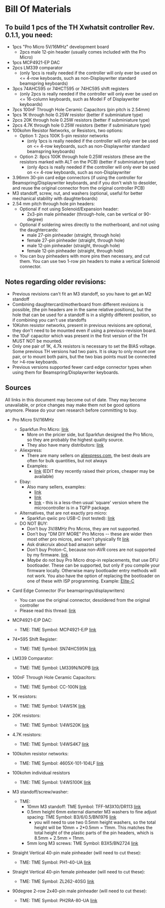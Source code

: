 # Bill Of Materials

## To build 1 pcs of the TH Xwhatsit controller Rev. 0.1.1, you need:

* 1pcs "Pro Micro 5V/16MHz" development board
    * 2pcs male 12-pin header (usually comes included with the Pro Micro)
* 1pcs MCP4921-EP DAC
* 2pcs LM339 comparator
    * (only 1pcs is really needed if the controller will only ever be used on <= 4-row keyboards, such as non-Displaywriter standard beamspring keyboards)
* 3pcs 74AHC595 or 74HCT595 or 74HC595 shift registers
    * (only 2pcs is really needed if the controller will only ever be used on <= 16-column keyboards, such as Model F of Displaywriter keyboards)
* 7pcs 100nF Through Hole Ceramic Capacitors (pin pitch is 2.54mm)
* 1pcs 1K through hole 0.25W resistor (better if subminiature type)
* 2pcs 20K through hole 0.25W resistors (better if subminiature type)
* 2pcs 4.7K through hole 0.25W resistors (better if subminiature type)
* 100kohm Resistor Networks, or Resistors, two options:
    * Option 1: 2pcs 100K 5-pin resistor networks
        * (only 1pcs is really needed if the controller will only ever be used on <= 4-row keyboards, such as non-Displaywriter standard beamspring keyboards)
    * Option 2: 8pcs 100K through hole 0.25W resistors (these are the resistors marked with ALT on the PCB)  (better if subminiature type)
        * (only 4pcs is really needed if the controller will only ever be used on <= 4-row keyboards, such as non-Displaywriter
* 3.96mm 30-pin card edge connectors (if using the controller for Beamspring/Displaywriter keyboards, and if you don't wish to desolder, and reuse the original connector from the original controller PCB)
* M3 standoff, screw, nut, and washers (optional, useful for better mechanical stability with daughterboards)
* 2.54 mm pitch through hole pin headers:
    * Optional if not using Solenoid/Expansion header:
        * 2x3-pin male pinheader (through-hole, can be vertical or 90-degree)
    * Optional if soldering wires directly to the motherboard, and not using the daughtercards:
        * male 27-pin pinheader (straight, through hole)
        * female 27-pin pinheader (straight, through hole)
        * male 12-pin pinheader (straight, through hole)
        * female 12-pin pinheader (straight, through hole)
    * You can buy pinheaders with more pins then necessary, and cut them. You can use two 1-row pin headers to make a vertical Solenoid connector.

## Notes regarding older revisions:

* Previous revisions can't fit an M3 standoff, so you have to get an M2 standoff
* Combining daughtercard/motherboard from different revisions is possible, (the pin headers are in the same relative positions), but the hole that can be used for a standoff is in a slightly different position, so if combining you can't use standoffs
* 10Kohm resistor networks, present in previous revisions are optional, they don't need to be mounted even if using a previous-revision board.
* the 10uF capacitor which was present in the first version of the TH MUST NOT be mounted.
* Only one pair of 1K, 4.7k resistors is necessary to set the BIAS voltage. Some previous TH versions had two pairs. It is okay to only mount one pair, or to mount both pairs, but the two bias points must be connected for >4-row keyboards.
* Previous versions supported fewer card edge connector types when using them for Beamspring/Displaywriter keyboards.


## Sources

All links in this document may become out of date. They may become unavailable, or price changes may make them not be good options anymore. Please do your own research before committing to buy.

* Pro Micro 5V/16MHz
    * Sparkfun Pro Micro: [link](https://www.sparkfun.com/products/12640)
        * More on the pricier side, but Sparkfun designed the Pro Micro, so they are probably the highest quality source.
        * They also have many distributors: [link](https://www.sparkfun.com/distributors)
    * Aliexpress:
        * There are many sellers on [aliexpress.com](https://www.aliexpress.com), the best deals are often for bulk quantities, but not always
        * Examples:
            * [link](https://www.aliexpress.com/item/4000087265549.html) (EDIT they recently raised their prices, cheaper may be available)
    * Ebay:
        * Also many sellers, examples:
            * [link](https://www.ebay.co.uk/itm/Pro-Micro-ATmega32U4-5V-16MHz-Replace-ATmega328-Pro-Mini-for-Arduino/283659748382?hash=item420b70441e:g:~zcAAOSwdbRdupUr)
            * [link](https://www.ebay.co.uk/itm/Arduino-Pro-Micro-ATmega32U4-MU-5V-16MHz-Leonardo-Compatible-Board/183467795511?ssPageName=STRK%3AMEBIDX%3AIT&_trksid=p2057872.m2749.l2649)
            * [link](https://www.ebay.co.uk/itm/Arduino-Pro-Micro-ATmega32U4-AU-5V-16MHz-Leonardo-Compatible-Board/183467793639?ssPageName=STRK%3AMEBIDX%3AIT&_trksid=p2057872.m2749.l2649) - this is a less-then usual 'square' version where the microcontroller is in a TQFP package.
    * Alternatives, that are not exactly pro micro:
        * Sparkfun qwiic pro USB-C (not tested): [link](https://www.sparkfun.com/products/15795)
    * DO NOT BUY:
        * Don't buy 3V/8MHz Pro Micros, they are not supported.
        * Don't buy "DM DIY MORE" Pro Micros -- these are wider then most other pro micros, and won't physically fit [link](https://www.ebay.co.uk/itm/ATMEGA32U4-Pro-Micro-3-3V-5V-8-16MHz-USB-Controller-Board-Bootloader-for-Arduino/153425765054?ssPageName=STRK%3AMEBIDX%3AIT&_trksid=p2057872.m2749.l2649)
        * Ask drakcruix about bad amazon seller
        * Don't buy Proton-C, because non-AVR cores are not supported by my firmware. [link](https://qmk.fm/proton-c/)
        * *Maybe* do not buy Pro Micro drop-in replacements, that use DFU bootloader. These can be supported, but only if you compile your firmware locally. Otherwise many bootloader entry methods will not work. You also have the option of replacing the bootloader on one of these with ISP programming. Example: [Elite-C](https://keeb.io/products/elite-c-low-profile-version-usb-c-pro-micro-replacement-atmega32u4)

* Card Edge Connector (For beamsprings/displaywriters)
    * You can use the original connector, desoldered from the original controller
    * Please read this thread: [link](https://deskthority.net/viewtopic.php?f=7&t=24511&p=473024&hilit=tightness#p473024)

* MCP4921-E/P DAC:
    * TME: TME Symbol: MCP4921-E/P [link](https://www.tme.eu/ro/en/details/mcp4921-e_p/d-a-converters-integrated-circuits/microchip-technology/)

* 74*595 Shift Register:
    * TME: TME Symbol: SN74HC595N [link](https://www.tme.eu/ro/en/details/sn74hc595n/shift-registers/texas-instruments/)

* LM339 Comparator:
    * TME: TME Symbol: LM339N/NOPB [link](https://www.tme.eu/ro/en/details/lm339n_nopb/tht-comparators/texas-instruments/)

* 100nF Through Hole Ceramic Capacitors:
    * TME: TME Symbol: CC-100N [link](https://www.tme.eu/ro/en/details/cc-100n/50v-tht-ceramic-capacitors/sr-passives/)
* 1K resistors:
    * TME: TME Symbol: 1/4WS1K [link](https://www.tme.eu/ro/en/details/1_4ws1k/1-4w-subminiature-carbon-tht-resistors/royal-ohm/cfr0s4j0102a50/)
* 20K resistors:
    * TME: TME Symbol: 1/4WS20K [link](https://www.tme.eu/ro/en/details/1_4ws20k/1-4w-subminiature-carbon-tht-resistors/royal-ohm/cfr0s4j0203a50/)
* 4.7K resistors:
    * TME: TME Symbol: 1/4WS4K7 [link](https://www.tme.eu/ro/en/details/1_4ws4k7/1-4w-subminiature-carbon-tht-resistors/royal-ohm/cfr0s4j0472a50/)
* 100kohm resistor networks:
    * TME: TME Symbol: 4605X-101-104LF [link](https://www.tme.eu/ro/en/details/4605x-101-104lf/tht-resistor-networks/bourns/)
* 100kohm individual resistors
    * TME: TME Symbol: 1/4WS100K [link](https://www.tme.eu/ro/en/details/1_4ws100k/1-4w-subminiature-carbon-tht-resistors/royal-ohm/cfr0s4j0104a50/)
* M3 standoff/screw/washer:
    * TME:
        * 10mm M3 standoff: TME Symbol: TFF-M3X10/DR113 [link](https://www.tme.eu/ro/en/details/tff-m3x10_dr113/metal-spacers/dremec/113x10/)
        * 0.5mm height 6mm external diameter M3 washers to fine adjust spacing: TME Symbol: B3/6/0.5/BN1976 [link](https://www.tme.eu/ro/en/details/b3_6_0.5_bn1976/washers/bossard/m3-6-0-5-bn1976-din988/)
            * you will need to use two 0.5mm height washers, so the total height will be 10mm + 2*0.5mm = 11mm. This matches the total height of the plastic parts of the pin headers, which is 8.5mm + 2.5mm = 11mm.
        * 5mm long M3 screws: TME Symbol: B3X5/BN2724 [link](https://www.tme.eu/ro/en/details/b3x5_bn2724/screws/bossard/m3x5-bn2724/)
* Straight Vertical 40-pin male pinheader (will need to cut these):
    * TME: TME Symbol: PH1-40-UA [link](https://www.tme.eu/ro/en/details/ph1-40-ua/pin-headers/adam-tech/)
* Straight Vertical 40-pin female pinheader (will need to cut these):
    * TME: TME Symbol: ZL262-40SG [link](https://www.tme.eu/ro/en/details/zl262-40sg/pin-headers/connfly/ds1023-1-40s21/)
* 90degree 2-row 2x40-pin male pinheader (will need to cut these):
    * TME: TME Symbol: PH2RA-80-UA [link](https://www.tme.eu/ro/en/details/ph2ra-80-ua/pin-headers/adam-tech/)


